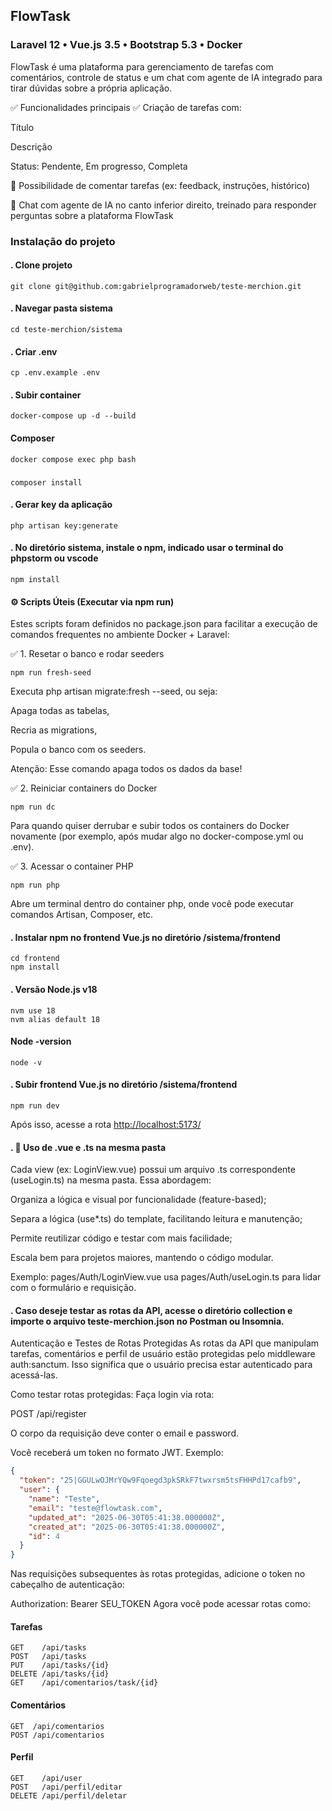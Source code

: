## FlowTask
### Laravel 12 • Vue.js 3.5 • Bootstrap 5.3 • Docker
FlowTask é uma plataforma para gerenciamento de tarefas com comentários, controle de status e um chat com agente de IA integrado para tirar dúvidas sobre a própria aplicação.

✅ Funcionalidades principais
✅ Criação de tarefas com:

Título

Descrição

Status: Pendente, Em progresso, Completa

💬 Possibilidade de comentar tarefas (ex: feedback, instruções, histórico)

🤖 Chat com agente de IA no canto inferior direito, treinado para responder perguntas sobre a plataforma FlowTask

### Instalação do projeto

#### . Clone projeto  
```
git clone git@github.com:gabrielprogramadorweb/teste-merchion.git
```

#### . Navegar pasta sistema  
```
cd teste-merchion/sistema

```

#### . Criar .env
```
cp .env.example .env
```  

#### . Subir container
```
docker-compose up -d --build
```

#### Composer

```
docker compose exec php bash
```
###
```
composer install
```

#### . Gerar key da aplicação
```
php artisan key:generate
```

#### . No diretório sistema, instale o npm, indicado usar o terminal do phpstorm ou vscode
```
npm install
```

#### ⚙️ Scripts Úteis (Executar via npm run)
Estes scripts foram definidos no package.json para facilitar a execução de comandos frequentes no ambiente Docker + Laravel:

✅ 1. Resetar o banco e rodar seeders
```
npm run fresh-seed
```
Executa php artisan migrate:fresh --seed, ou seja:

Apaga todas as tabelas,

Recria as migrations,

Popula o banco com os seeders.

Atenção: Esse comando apaga todos os dados da base!

✅ 2. Reiniciar containers do Docker

```
npm run dc
```
Para quando quiser derrubar e subir todos os containers do Docker novamente (por exemplo, após mudar algo no docker-compose.yml ou .env).

✅ 3. Acessar o container PHP
```
npm run php
```
Abre um terminal dentro do container php, onde você pode executar comandos Artisan, Composer, etc.


#### . Instalar npm no frontend Vue.js no diretório /sistema/frontend
```
cd frontend
npm install
```

#### . Versão Node.js v18
```
nvm use 18
nvm alias default 18
```
#### Node -version
```
node -v
```
#### . Subir frontend Vue.js no diretório /sistema/frontend
```
npm run dev
```
Após isso, acesse a rota [http://localhost:5173/](http://localhost:5173/)

#### . 🧩 Uso de .vue e .ts na mesma pasta
Cada view (ex: LoginView.vue) possui um arquivo .ts correspondente (useLogin.ts) na mesma pasta. Essa abordagem:

Organiza a lógica e visual por funcionalidade (feature-based);

Separa a lógica (use*.ts) do template, facilitando leitura e manutenção;

Permite reutilizar código e testar com mais facilidade;

Escala bem para projetos maiores, mantendo o código modular.

Exemplo: pages/Auth/LoginView.vue usa pages/Auth/useLogin.ts para lidar com o formulário e requisição.

#### . Caso deseje testar as rotas da API, acesse o diretório collection e importe o arquivo teste-merchion.json no Postman ou Insomnia.

Autenticação e Testes de Rotas Protegidas
As rotas da API que manipulam tarefas, comentários e perfil de usuário estão protegidas pelo middleware auth:sanctum. Isso significa que o usuário precisa estar autenticado para acessá-las.

Como testar rotas protegidas:
Faça login via rota:

POST /api/register

O corpo da requisição deve conter o email e password.

Você receberá um token no formato JWT. Exemplo:

```json
{
  "token": "25|GGULwOJMrYQw9Fqoegd3pkSRkF7twxrsm5tsFHHPd17cafb9",
  "user": {
    "name": "Teste",
    "email": "teste@flowtask.com",
    "updated_at": "2025-06-30T05:41:38.000000Z",
    "created_at": "2025-06-30T05:41:38.000000Z",
    "id": 4
  }
}
```

Nas requisições subsequentes às rotas protegidas, adicione o token no cabeçalho de autenticação:

Authorization: Bearer SEU_TOKEN
Agora você pode acessar rotas como:

#### Tarefas
```
GET    /api/tasks
POST   /api/tasks
PUT    /api/tasks/{id}
DELETE /api/tasks/{id}
GET    /api/comentarios/task/{id}
```
#### Comentários
```
GET  /api/comentarios
POST /api/comentarios
```
#### Perfil
```
GET    /api/user
POST   /api/perfil/editar
DELETE /api/perfil/deletar
```


